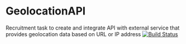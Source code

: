 # GeolocationAPI
Recruitment task to create and integrate API with external service that provides geolocation data based on URL or IP address
[![Build Status](https://piotr-laskawski.visualstudio.com/GeolocationAPI/_apis/build/status/piolas.GeolocationAPI?branchName=master)](https://piotr-laskawski.visualstudio.com/GeolocationAPI/_build/latest?definitionId=2&branchName=master)

